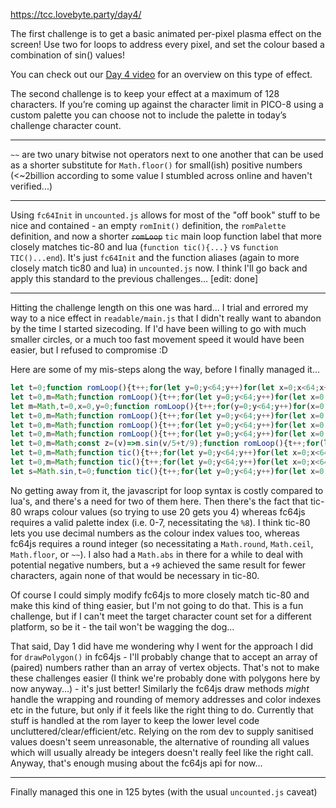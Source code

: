 https://tcc.lovebyte.party/day4/

The first challenge is to get a basic animated per-pixel plasma effect on the screen! Use two for loops to address every pixel, and set the colour based a combination of sin() values!

You can check out our [Day 4 video](https://www.youtube.com/watch?v=263vUVFX3F8) for an overview on this type of effect.

The second challenge is to keep your effect at a maximum of 128 characters. If you’re coming up against the character limit in PICO-8 using a custom palette you can choose not to include the palette in today’s challenge character count.

-----

```~~``` are two unary bitwise not operators next to one another that can be used as a shorter substitute for ```Math.floor()``` for small(ish) positive numbers (<~2billion according to some value I stumbled across online and haven't verified...)

-----

Using ```fc64Init``` in ```uncounted.js``` allows for most of the "off book" stuff to be nice and contained - an empty ```romInit()``` definition, the ```romPalette``` definition, and now a shorter ~~```romLoop```~~ ```tic``` main loop function label that more closely matches tic-80 and lua (```function tic(){...}``` vs ```function TIC()...end```). It's just ```fc64Init``` and the function aliases (again to more closely match tic80 and lua) in ```uncounted.js``` now. I think I'll go back and apply this standard to the previous challenges... [edit: done]

-----

Hitting the challenge length on this one was hard... I trial and errored my way to a nice effect in ```readable/main.js``` that I didn't really want to abandon by the time I started sizecoding. If I'd have been willing to go with much smaller circles, or a much too fast movement speed it would have been easier, but I refused to compromise :D

Here are some of my mis-steps along the way, before I finally managed it...

```js
let t=0;function romLoop(){t++;for(let y=0;y<64;y++)for(let x=0;x<64;x++)pix(x,y,Math.abs(Math.floor((Math.sin(x/5+t/9)+Math.sin(y/5+t/9))+t/24)%8))}
let t=0,m=Math;function romLoop(){t++;for(let y=0;y<64;y++)for(let x=0;x<64;x++)pix(x,y,m.abs(m.floor((m.sin(x/5+t/9)+m.sin(y/5+t/9))+t/24)%8))}
let m=Math,t=0,x=0,y=0;function romLoop(){t++;for(y=0;y<64;y++)for(x=0;x<64;x++)pix(x,y,m.abs(m.floor((m.sin(x/5+t/9)+m.sin(y/5+t/9))+t/24)%8))}
let t=0,m=Math;function romLoop(){t++;for(let y=0;y<64;y++)for(let x=0;x<64;x++)pix(x,y,m.abs(m.ceil((m.sin(x/5+t/9)+m.sin(y/5+t/9))+t/24)%8))}
let t=0,m=Math;function romLoop(){t++;for(let y=0;y<64;y++)for(let x=0;x<64;x++)pix(x,y,m.abs(m.ceil((m.sin(x/5+t/9)+m.sin(y/5+t/9))+t/9)%8))}
let t=0,m=Math;function romLoop(){t++;for(let y=0;y<64;y++)for(let x=0;x<64;x++)pix(x,y,m.ceil((m.sin(x/5+t/9)+m.sin(y/5+t/9))+t/9+9)%8)}
let t=0,m=Math;const z=(v)=>m.sin(v/5+t/9);function romLoop(){t++;for(let y=0;y<64;y++)for(let x=0;x<64;x++)pix(x,y,m.ceil((z(x)+z(y))+t/9+9)%8)}
let t=0,m=Math;function tic(){t++;for(let y=0;y<64;y++)for(let x=0;x<64;x++)pix(x,y,m.ceil((m.sin(x/5+t/9)+m.sin(y/5+t/9))+t/9+9)%8)}
let t=0,m=Math;function tic(){t++;for(let y=0;y<64;y++)for(let x=0;x<64;x++)pix(x,y,~~((m.sin(x/5+t/9)+m.sin(y/5+t/9))+t/9+9)%8)}
let s=Math.sin,t=0;function tic(){t++;for(let y=0;y<64;y++)for(let x=0;x<64;x++)pix(x,y,~~((s(x/5+t/9)+s(y/5+t/9))+t/9+9)%8)}
```

No getting away from it, the javascript for loop syntax is costly compared to lua's, and there's a need for two of them here. Then there's the fact that tic-80 wraps colour values (so trying to use 20 gets you 4) whereas fc64js requires a valid palette index (i.e. 0-7, necessitating the ```%8```). I think tic-80 lets you use decimal numbers as the colour index values too, whereas fc64js requires a round integer (so necessitating a ```Math.round```, ```Math.ceil```, ```Math.floor```, or ```~~```). I also had a ```Math.abs``` in there for a while to deal with potential negative numbers, but a ```+9``` achieved the same result for fewer characters, again none of that would be necessary in tic-80.

Of course I could simply modify fc64js to more closely match tic-80 and make this kind of thing easier, but I'm not going to do that. This is a fun challenge, but if I can't meet the target character count set for a different platform, so be it - the tail won't be wagging the dog...

That said, Day 1 did have me wondering why I went for the approach I did for ```drawPolygon()``` in fc64js - I'll probably change that to accept an array of (paired) numbers rather than an array of vertex objects. That's not to make these challenges easier (I think we're probably done with polygons here by now anyway...) - it's just better! Similarly the fc64js draw methods *might* handle the wrapping and rounding of memory addresses and color indexes etc in the future, but only if it feels like the right thing to do. Currently that stuff is handled at the rom layer to keep the lower level code uncluttered/clear/efficient/etc. Relying on the rom dev to supply sanitised values doesn't seem unreasonable, the alternative of rounding all values which will usually already be integers doesn't really feel like the right call. Anyway, that's enough musing about the fc64js api for now...

-----

Finally managed this one in 125 bytes (with the usual ```uncounted.js``` caveat)
